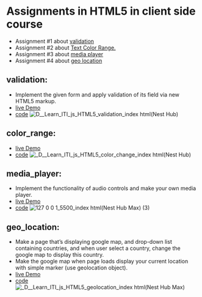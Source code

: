 # Assignments in HTML5 in client side course 

- Assignment #1 about [validation](#validation)
- Assignment #2 about [Text Color Range.](#color_range)
- Assignment #3 about [media player](#mdeia_player)
- Assignment #4 about [geo location](#geo_location)

<!--here you will find github dev comment -->
## validation:
  - Implement the given form and apply validation of its field via new HTML5 markup.
  - [live Demo](https://zenab12.github.io/ITI/HTML5/validation)
  - [code](https://github.com/zenab12/ITI/blob/main/HTML5/validation/index.html)
![_D__Learn_ITI_js_HTML5_validation_index html_(Nest Hub)](https://user-images.githubusercontent.com/78083890/206875151-515af589-f2cf-4abe-b532-04d7a005ef3c.png)


## color_range:
  - [live Demo](https://zenab12.github.io/ITI/HTML5/color_change/)
  - [code](https://github.com/zenab12/ITI/blob/main/HTML5/color_change/index.html)
![_D__Learn_ITI_js_HTML5_color_change_index html(Nest Hub)](https://user-images.githubusercontent.com/78083890/206876311-24b90888-e6ce-46ef-a503-f90cb481dd3a.png)


## media_player:
  - Implement the functionality of audio controls and make your own media player.
  - [live Demo](https://zenab12.github.io/ITI/HTML5/media_player)
  - [code](https://github.com/zenab12/ITI/blob/main/HTML5/media_player/index.html)
![127 0 0 1_5500_index html(Nest Hub Max) (3)](https://user-images.githubusercontent.com/78083890/208046010-c73a8179-1c94-47f9-bde0-d51ce07721fa.png)


  
## geo_location:
  - Make a page that’s displaying google map, and drop-down list containing countries, and when user select a country, change the google map to display this country.
  -  Make the google map when page loads display your current location with simple marker (use geolocation object).
  - [live Demo](https://zenab12.github.io/ITI/HTML5/geolocation/)
  - [code](https://github.com/zenab12/ITI/blob/main/HTML5/geolocation)
![_D__Learn_ITI_js_HTML5_geolocation_index html(Nest Hub Max)](https://user-images.githubusercontent.com/78083890/206870758-d5f04c7a-b044-45f6-9b6c-a6a71fb123db.png)


